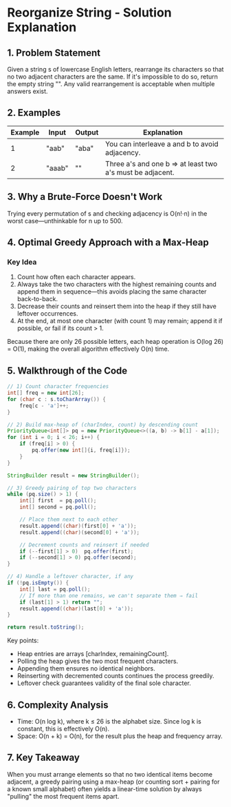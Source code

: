 # Reorganize String - Solution Explanation

## 1. Problem Statement

Given a string s of lowercase English letters, rearrange its characters so that no two adjacent characters are the same. If it's impossible to do so, return the empty string "". Any valid rearrangement is acceptable when multiple answers exist.

## 2. Examples

| Example | Input  | Output | Explanation |
|---------|--------|--------|-------------|
| 1 | "aab"  | "aba"  | You can interleave a and b to avoid adjacency. |
| 2 | "aaab" | ""     | Three a's and one b ⇒ at least two a's must be adjacent. |

## 3. Why a Brute-Force Doesn't Work

Trying every permutation of s and checking adjacency is O(n!⋅n) in the worst case—unthinkable for n up to 500.

## 4. Optimal Greedy Approach with a Max-Heap

### Key Idea

1. Count how often each character appears.
2. Always take the two characters with the highest remaining counts and append them in sequence—this avoids placing the same character back-to-back.
3. Decrease their counts and reinsert them into the heap if they still have leftover occurrences.
4. At the end, at most one character (with count 1) may remain; append it if possible, or fail if its count > 1.

Because there are only 26 possible letters, each heap operation is O(log 26) = O(1), making the overall algorithm effectively O(n) time.

## 5. Walkthrough of the Code

```java
// 1) Count character frequencies
int[] freq = new int[26];
for (char c : s.toCharArray()) {
    freq[c - 'a']++;
}

// 2) Build max-heap of (charIndex, count) by descending count
PriorityQueue<int[]> pq = new PriorityQueue<>((a, b) -> b[1] - a[1]);
for (int i = 0; i < 26; i++) {
    if (freq[i] > 0) {
        pq.offer(new int[]{i, freq[i]});
    }
}

StringBuilder result = new StringBuilder();

// 3) Greedy pairing of top two characters
while (pq.size() > 1) {
    int[] first  = pq.poll();
    int[] second = pq.poll();

    // Place them next to each other
    result.append((char)(first[0] + 'a'));
    result.append((char)(second[0] + 'a'));

    // Decrement counts and reinsert if needed
    if (--first[1] > 0)  pq.offer(first);
    if (--second[1] > 0) pq.offer(second);
}

// 4) Handle a leftover character, if any
if (!pq.isEmpty()) {
    int[] last = pq.poll();
    // If more than one remains, we can't separate them ⇒ fail
    if (last[1] > 1) return "";
    result.append((char)(last[0] + 'a'));
}

return result.toString();
```

Key points:
- Heap entries are arrays [charIndex, remainingCount].
- Polling the heap gives the two most frequent characters.
- Appending them ensures no identical neighbors.
- Reinserting with decremented counts continues the process greedily.
- Leftover check guarantees validity of the final sole character.

## 6. Complexity Analysis

- Time: O(n log k), where k ≤ 26 is the alphabet size. Since log k is constant, this is effectively O(n).
- Space: O(n + k) = O(n), for the result plus the heap and frequency array.

## 7. Key Takeaway

When you must arrange elements so that no two identical items become adjacent, a greedy pairing using a max-heap (or counting sort + pairing for a known small alphabet) often yields a linear-time solution by always "pulling" the most frequent items apart. 